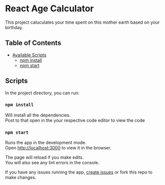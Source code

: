 # React Age Calculator

This project caluculates your time spent on this mother earth based on your birthday.


## Table of Contents


- [Available Scripts](#available-scripts)
  - [npm install](#npm-install)
  - [npm start](#npm-start)

## Scripts

In the project directory, you can run:

### `npm install`

Will install all the dependencies.<br>
Post to that open in the your respective code editor to view the code

### `npm start`

Runs the app in the development mode.<br>
Open [http://localhost:3000](http://localhost:3000) to view it in the browser.

The page will reload if you make edits.<br>
You will also see any lint errors in the console.

If you have any issues running the app, [create issues](https://github.com/facebookincubator/create-react-app/issues) or fork this repo to make changes.

